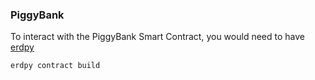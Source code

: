 ### PiggyBank

To interact with the PiggyBank Smart Contract, you would need to have [erdpy](https://docs.elrond.com/sdk-and-tools/erdpy/installing-erdpy/)

```
erdpy contract build
```
